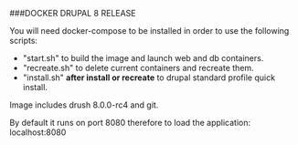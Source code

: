 ###DOCKER DRUPAL 8 RELEASE

You will need docker-compose to be installed in order to use the following scripts:

- "start.sh" to build the image and launch web and db containers.
- "recreate.sh" to delete current containers and recreate them.
- "install.sh" <b>after install or recreate</b> to drupal standard profile quick install.

Image includes drush 8.0.0-rc4 and git.

By default it runs on port 8080 therefore to load the application: localhost:8080

